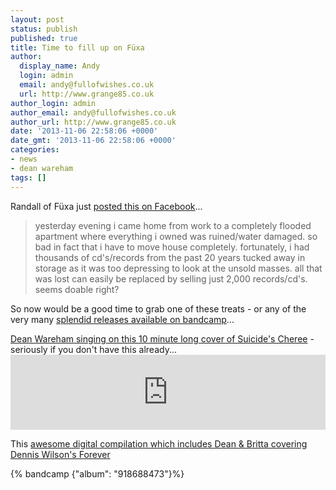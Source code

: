 ```yaml
---
layout: post
status: publish
published: true
title: Time to fill up on Füxa
author:
  display_name: Andy
  login: admin
  email: andy@fullofwishes.co.uk
  url: http://www.grange85.co.uk
author_login: admin
author_email: andy@fullofwishes.co.uk
author_url: http://www.grange85.co.uk
date: '2013-11-06 22:58:06 +0000'
date_gmt: '2013-11-06 22:58:06 +0000'
categories:
- news
- dean wareham
tags: []
---
```

<p>Randall of Füxa just <a href="https://www.facebook.com/permalink.php?story_fbid=10151742594418931&id=187296468930">posted this on Facebook</a>...</p>
<blockquote><p>yesterday evening i came home from work to a completely flooded apartment where everything i owned was ruined/water damaged. so bad in fact that i have to move house completely. fortunately, i had thousands of cd's/records from the past 20 years tucked away in storage as it was too depressing to look at the unsold masses. all that was lost can easily be replaced by selling just 2,000 records/cd's. seems doable right? </p></blockquote>
<p>So now would be a good time to grab one of these treats - or any of the very many <a href="http://fuxa1.bandcamp.com/">splendid releases available on bandcamp</a>...</p>
<p><a href="http://fuxa1.bandcamp.com/album/fuxa-commits-suicide">Dean Wareham singing on this 10 minute long cover of Suicide's Cheree</a> - seriously if you don't have this already...<br />
<iframe style="border: 0; width: 100%; height: 120px;" src="https://bandcamp.com/EmbeddedPlayer/album=3874447431/size=medium/bgcol=ffffff/linkcol=0687f5/t=1/transparent=true/" seamless><a href="http://fuxa1.bandcamp.com/album/fuxa-commits-suicide">Fuxa Commits Suicide by fuxa</a></iframe></p>
<p>This <a href="http://fuxa1.bandcamp.com/album/a-mind-expansion-digital-compilation">awesome digital compilation which includes Dean & Britta covering Dennis Wilson's Forever</a></p>
{% bandcamp {"album": "918688473"}%}

